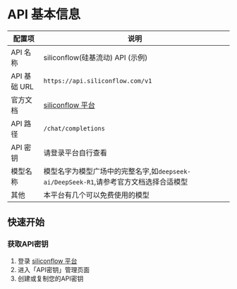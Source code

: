 # API 基本信息

|配置项|说明|
|--|--|
|API 名称|siliconflow(硅基流动) API (示例)|
|API 基础 URL|`https://api.siliconflow.com/v1`|
|官方文档|[siliconflow 平台](https://cloud.siliconflow.cn/)|
|API 路径|`/chat/completions`|
|API 密钥|请登录平台自行查看|
|模型名称|模型名字为模型广场中的完整名字,如`deepseek-ai/DeepSeek-R1`,请参考官方文档选择合适模型|
|其他|本平台有几个可以免费使用的模型|

## 快速开始

### 获取API密钥

1. 登录 [siliconflow 平台](https://cloud.siliconflow.cn/)
2. 进入「API密钥」管理页面
3. 创建或复制您的API密钥
